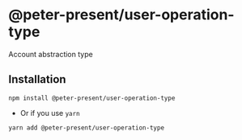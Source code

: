 <h1>
@peter-present/user-operation-type
</h1>

Account abstraction type

## Installation

```shell
npm install @peter-present/user-operation-type
```

- Or if you use `yarn`

```shell
yarn add @peter-present/user-operation-type
```
